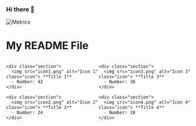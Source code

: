 ### Hi there 👋
![Metrics](https://metrics.lecoq.io/dsoras?template=classic&base=header%2C%20activity%2C%20community%2C%20repositories%2C%20metadata&base.indepth=false&base.hireable=false&base.skip=false&config.timezone=Europe%2FAthens)
<!--
**dsoras/dsoras** is a ✨ _special_ ✨ repository because its `README.md` (this file) appears on your GitHub profile.

Here are some ideas to get you started:

- 🔭 I’m currently working on ...
- 🌱 I’m currently learning ...
- 👯 I’m looking to collaborate on ...
- 🤔 I’m looking for help with ...
- 💬 Ask me about ...
- 📫 How to reach me: ...
- 😄 Pronouns: ...
- ⚡ Fun fact: ...
-->
<!DOCTYPE html>
<html>
<head>
<style>
  .container {
    display: flex;
    justify-content: space-between;
  }

  .column {
    flex-basis: 48%; /* Adjust the width of the columns as needed */
    padding: 10px;
  }

  .section {
    font-size: 12px; /* Adjust the font size as needed */
    margin-bottom: 10px;
  }

  .icon {
    display: inline-block;
    vertical-align: middle;
    margin-right: 5px;
  }
</style>
</head>
<body>

# My README File

<div class="container">
  <!-- Column 1 -->
  <div class="column">
    
    <div class="section">
      <img src="icon1.png" alt="Icon 1" class="icon"> **Title 1**
      - Number: 42
    </div>

    <div class="section">
      <img src="icon2.png" alt="Icon 2" class="icon"> **Title 2**
      - Number: 24
    </div>

  </div>

  <!-- Column 2 -->
  <div class="column">
    
    <div class="section">
      <img src="icon3.png" alt="Icon 3" class="icon"> **Title 3**
      - Number: 36
    </div>

    <div class="section">
      <img src="icon4.png" alt="Icon 4" class="icon"> **Title 4**
      - Number: 18
    </div>

  </div>
</div>

</body>
</html>
